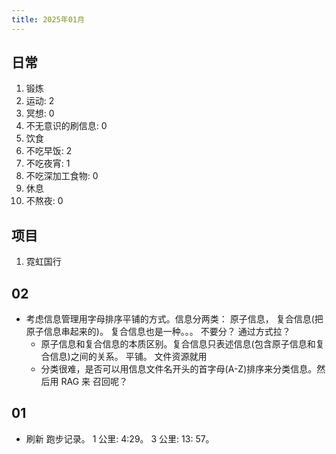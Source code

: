 ```yaml
---
title: 2025年01月
---
```


## 日常
1. 锻炼
  1. 运动: 2
  2. 冥想: 0
  3. 不无意识的刷信息: 0
2. 饮食
  1. 不吃早饭: 2
  2. 不吃夜宵: 1
  3. 不吃深加工食物: 0
3. 休息
  1. 不熬夜: 0

## 项目
1. 霓虹国行

## 02
* 考虑信息管理用字母排序平铺的方式。信息分两类： 原子信息， 复合信息(把原子信息串起来的)。 复合信息也是一种。。。 不要分？ 通过方式拉？
  * 原子信息和复合信息的本质区别。复合信息只表述信息(包含原子信息和复合信息)之间的关系。 平铺。 文件资源就用
  * 分类很难，是否可以用信息文件名开头的首字母(A-Z)排序来分类信息。然后用 RAG 来 召回呢？


## 01
* 刷新 跑步记录。 1 公里: 4:29。 3 公里: 13: 57。